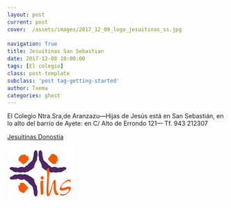 ```yaml
---
layout: post
current: post
cover:  /assets/images/2017_12_09_logo_jesuitinas_ss.jpg

navigation: True
title: Jesuitinas San Sebastian
date: 2017-12-08 10:00:00
tags: [El colegio]
class: post-template
subclass: 'post tag-getting-started'
author: Txema
categories: ghost
---
```






El  Colegio Ntra.Sra,de Aranzazu—Hijas de Jesús  está en San Sebastián, en lo alto del barrio de Ayete:
en C/ Alto  de Errondo 121—  Tf.  943 212307




<p> <a href="http://www.jesuitinasdonostia.com/">Jesuitinas Donostia</a></p>
<p><a href="http://www.jesuitinasdonostia.com/"><img src="/assets/images/2017_11_logo_jesuitinas_ss.jpg" alt="marketplace"></a></p>





